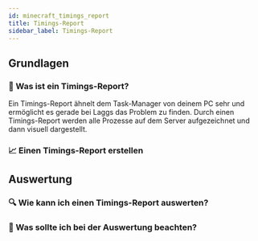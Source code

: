 ```yaml
---
id: minecraft_timings_report
title: Timings-Report
sidebar_label: Timings-Report
---
```


## Grundlagen

### 🤔 Was ist ein Timings-Report?

Ein Timings-Report ähnelt dem Task-Manager von deinem PC sehr und ermöglicht es gerade bei Laggs das Problem zu finden.
Durch einen Timings-Report werden alle Prozesse auf dem Server aufgezeichnet und dann visuell dargestellt.

### 📈 Einen Timings-Report erstellen



## Auswertung

### 🔍 Wie kann ich einen Timings-Report auswerten?



### 🧐 Was sollte ich bei der Auswertung beachten?

